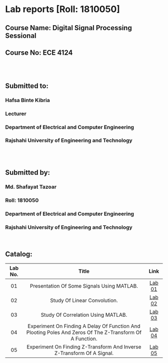 # Lab reports [Roll: 1810050]
## Course   Name: Digital Signal Processing Sessional
## Course No:  ECE 4124
<br>

<br>

## Submitted to: 
### **Hafsa Binte Kibria**
### Lecturer
### Department of Electrical and Computer Engineering
### Rajshahi University of Engineering and Technology

<br>


<br>

## Submitted by:

### **Md. Shafayat Tazoar**
### Roll: 1810050
### Department of Electrical and Computer Engineering
### Rajshahi University of Engineering and Technology

<br>

## Catalog:

| Lab No. | Title | Link |
| :---: | :---: | :---: |
| 01 | Presentation Of Some Signals Using MATLAB. | [Lab 01](https://github.com/Shafayat-27/DSP_Reports_And_Codes/blob/main/Lab-1/README.md)
| 02 | Study Of Linear Convolution. | [Lab 02](https://github.com/Shafayat-27/DSP_Reports_And_Codes/blob/main/Lab-2/README.md)
| 03 | Study Of Correlation Using MATLAB. | [Lab 03](https://github.com/Shafayat-27/DSP_Reports_And_Codes/blob/main/Lab-3/README.md)
| 04 | Experiment On Finding A Delay Of Function And Plooting Poles And Zeros Of The Z-Transform Of A Function. | [Lab 04](https://github.com/Shafayat-27/DSP_Reports_And_Codes/blob/main/Lab-4/README.md)
| 05 | Experiment On Finding Z-Transform And Inverse Z-Transform Of A Signal. | [Lab 05](https://github.com/Shafayat-27/DSP_Reports_And_Codes/tree/main/Lab-5)
